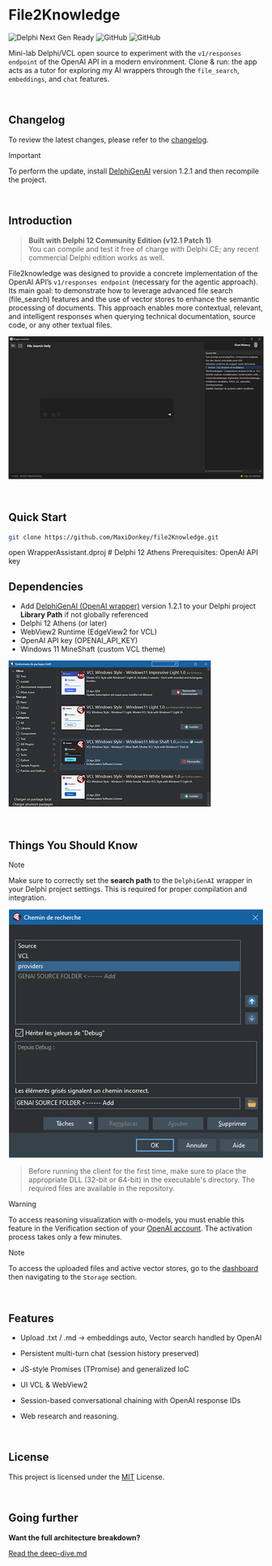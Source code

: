 # File2Knowledge
![Delphi Next Gen Ready](https://img.shields.io/badge/Delphi--Next--Gen-ready-brightgreen)
![GitHub](https://img.shields.io/badge/IDE%20Version-Delphi%2012-yellow)
![GitHub](https://img.shields.io/badge/Updated%20on%20August%2014,%202025-blue)

Mini-lab Delphi/VCL open source to experiment with the `v1/responses endpoint` of the OpenAI API in a modern environment. 
Clone & run: the app acts as a tutor for exploring my AI wrappers through the `file_search`, `embeddings`, and `chat` features.

<br>

## Changelog

To review the latest changes, please refer to the [changelog](https://github.com/MaxiDonkey/file2knowledge/blob/main/Changelog.md).

>[!IMPORTANT]
> To perform the update, install [DelphiGenAI](https://github.com/MaxiDonkey/DelphiGenAI) version 1.2.1 and then recompile the project.

<br>

## Introduction

> **Built with Delphi 12 Community Edition (v12.1 Patch 1)**  
>You can compile and test it free of charge with Delphi CE; any recent commercial Delphi edition works as well.

File2knowledge was designed to provide a concrete implementation of the OpenAI API’s `v1/responses endpoint` (necessary for the agentic approach).
Its main goal: to demonstrate how to leverage advanced file search (file_search) features and the use of vector stores to enhance the semantic processing of documents.
This approach enables more contextual, relevant, and intelligent responses when querying technical documentation, source code, or any other textual files.

![Preview](https://github.com/MaxiDonkey/file2knowledge/blob/main/Images/F2KAni.gif?raw=true "Preview")

<br>

## Quick Start

```bash
git clone https://github.com/MaxiDonkey/file2Knowledge.git
```
open WrapperAssistant.dproj     # Delphi 12 Athens
Prerequisites: OpenAI API key

## Dependencies
- Add [DelphiGenAI (OpenAI wrapper)](https://github.com/MaxiDonkey/DelphiGenAI) version 1.2.1 to your Delphi project **Library Path** if not globally referenced
- Delphi 12 Athens (or later)
- WebView2 Runtime (EdgeView2 for VCL)
- OpenAI API key (OPENAI_API_KEY)
- Windows 11 MineShaft (custom VCL theme)

![Preview](https://github.com/MaxiDonkey/SynkFlowAI/blob/main/Images/themis.png?raw=true "Preview")

<br>

## Things You Should Know

>[!NOTE]
> Make sure to correctly set the **search path** to the `DelphiGenAI` wrapper in your Delphi project settings. This is required for proper compilation and integration.

![Preview](https://github.com/MaxiDonkey/file2knowledge/blob/main/Images/Genai_path.png?raw=true "Preview")

>Before running the client for the first time, make sure to place the appropriate DLL (32-bit or 64-bit) in the executable's directory. The required files are available in the repository.

>[!WARNING]
>To access reasoning visualization with o-models, you must enable this feature in the Verification section of your [OpenAI account](https://platform.openai.com/settings/organization/general). The activation process takes only a few minutes.

>[!NOTE]
>To access the uploaded files and active vector stores, go to the [dashboard](https://platform.openai.com/logs) then navigating to the `Storage` section.

<br>

## Features

- Upload .txt / .md → embeddings auto, Vector search handled by OpenAI

- Persistent multi-turn chat (session history preserved)

- JS-style Promises (TPromise<T>) and generalized IoC

- UI VCL & WebView2

- Session-based conversational chaining with OpenAI response IDs

- Web research and reasoning.

<br>

## License

This project is licensed under the [MIT](https://choosealicense.com/licenses/mit/) License.

<br>

## Going further

**Want the full architecture breakdown?**  

[Read the deep-dive.md](https://github.com/MaxiDonkey/file2knowledge/blob/main/deep-dive.md)

